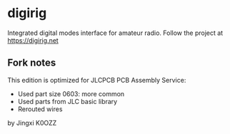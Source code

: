 # digirig
Integrated digital modes interface for amateur radio.
Follow the project at https://digirig.net

## Fork notes

This edition is optimized for JLCPCB PCB Assembly Service:

- Used part size 0603: more common
- Used parts from JLC basic library
- Rerouted wires

by Jingxi K0OZZ
